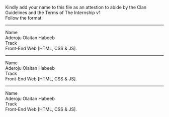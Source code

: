 Kindly add your name to this file as an attestion to abide by the Clan Guidelines and the Terms of The Internship v1
<br/> Follow the format.<br/> 
___
Name <br/>
Aderoju Olaitan Habeeb <br/>
Track<br/>
Front-End Web [HTML, CSS & JS].
___
Name <br/>
Aderoju Olaitan Habeeb <br/>
Track<br/>
Front-End Web [HTML, CSS & JS].
___
Name <br/>
Aderoju Olaitan Habeeb <br/>
Track<br/>
Front-End Web [HTML, CSS & JS].
